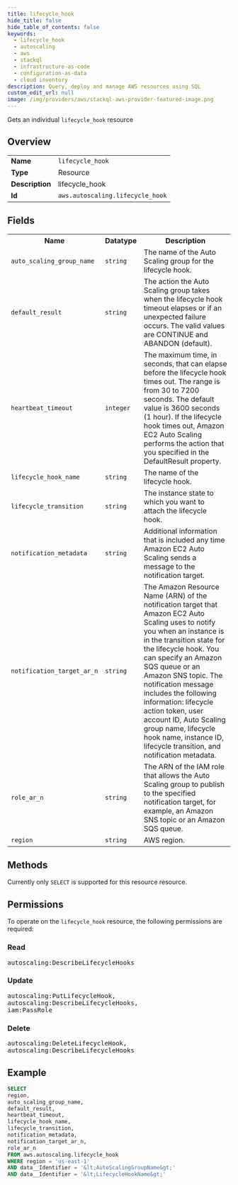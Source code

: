 ```yaml
---
title: lifecycle_hook
hide_title: false
hide_table_of_contents: false
keywords:
  - lifecycle_hook
  - autoscaling
  - aws
  - stackql
  - infrastructure-as-code
  - configuration-as-data
  - cloud inventory
description: Query, deploy and manage AWS resources using SQL
custom_edit_url: null
image: /img/providers/aws/stackql-aws-provider-featured-image.png
---
```

Gets an individual <code>lifecycle_hook</code> resource

## Overview
<table><tbody>
<tr><td><b>Name</b></td><td><code>lifecycle_hook</code></td></tr>
<tr><td><b>Type</b></td><td>Resource</td></tr>
<tr><td><b>Description</b></td><td>lifecycle_hook</td></tr>
<tr><td><b>Id</b></td><td><code>aws.autoscaling.lifecycle_hook</code></td></tr>
</tbody></table>

## Fields
<table><tbody>
<tr><th>Name</th><th>Datatype</th><th>Description</th></tr>
<tr><td><code>auto_scaling_group_name</code></td><td><code>string</code></td><td>The name of the Auto Scaling group for the lifecycle hook.</td></tr>
<tr><td><code>default_result</code></td><td><code>string</code></td><td>The action the Auto Scaling group takes when the lifecycle hook timeout elapses or if an unexpected failure occurs. The valid values are CONTINUE and ABANDON (default).</td></tr>
<tr><td><code>heartbeat_timeout</code></td><td><code>integer</code></td><td>The maximum time, in seconds, that can elapse before the lifecycle hook times out. The range is from 30 to 7200 seconds. The default value is 3600 seconds (1 hour). If the lifecycle hook times out, Amazon EC2 Auto Scaling performs the action that you specified in the DefaultResult property.</td></tr>
<tr><td><code>lifecycle_hook_name</code></td><td><code>string</code></td><td>The name of the lifecycle hook.</td></tr>
<tr><td><code>lifecycle_transition</code></td><td><code>string</code></td><td>The instance state to which you want to attach the lifecycle hook.</td></tr>
<tr><td><code>notification_metadata</code></td><td><code>string</code></td><td>Additional information that is included any time Amazon EC2 Auto Scaling sends a message to the notification target.</td></tr>
<tr><td><code>notification_target_ar_n</code></td><td><code>string</code></td><td>The Amazon Resource Name (ARN) of the notification target that Amazon EC2 Auto Scaling uses to notify you when an instance is in the transition state for the lifecycle hook. You can specify an Amazon SQS queue or an Amazon SNS topic. The notification message includes the following information: lifecycle action token, user account ID, Auto Scaling group name, lifecycle hook name, instance ID, lifecycle transition, and notification metadata.</td></tr>
<tr><td><code>role_ar_n</code></td><td><code>string</code></td><td>The ARN of the IAM role that allows the Auto Scaling group to publish to the specified notification target, for example, an Amazon SNS topic or an Amazon SQS queue.</td></tr>
<tr><td><code>region</code></td><td><code>string</code></td><td>AWS region.</td></tr>

</tbody></table>

## Methods
Currently only <code>SELECT</code> is supported for this resource resource.

## Permissions

To operate on the <code>lifecycle_hook</code> resource, the following permissions are required:

### Read
<pre>
autoscaling:DescribeLifecycleHooks</pre>

### Update
<pre>
autoscaling:PutLifecycleHook,
autoscaling:DescribeLifecycleHooks,
iam:PassRole</pre>

### Delete
<pre>
autoscaling:DeleteLifecycleHook,
autoscaling:DescribeLifecycleHooks</pre>


## Example
```sql
SELECT
region,
auto_scaling_group_name,
default_result,
heartbeat_timeout,
lifecycle_hook_name,
lifecycle_transition,
notification_metadata,
notification_target_ar_n,
role_ar_n
FROM aws.autoscaling.lifecycle_hook
WHERE region = 'us-east-1'
AND data__Identifier = '&lt;AutoScalingGroupName&gt;'
AND data__Identifier = '&lt;LifecycleHookName&gt;'
```
